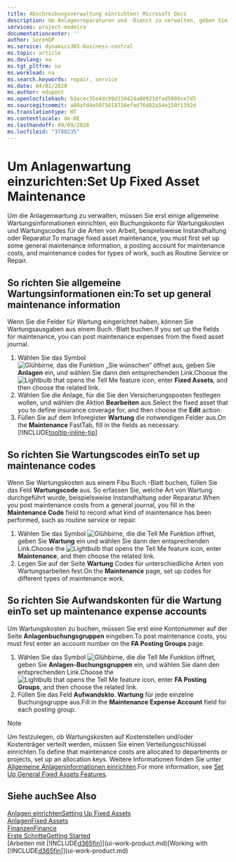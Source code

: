 ```yaml
---
title: Abschreibungsverwaltung einrichten| Microsoft Docs
description: Um Anlagenreparaturen und -Dienst zu verwalten, geben Sie allgemeine Wartungsinformationen, Codes für die Art der Arbeit und eine Buchung für Kosten an.
services: project-madeira
documentationcenter: ''
author: SorenGP
ms.service: dynamics365-business-central
ms.topic: article
ms.devlang: na
ms.tgt_pltfrm: na
ms.workload: na
ms.search.keywords: repair, service
ms.date: 04/01/2020
ms.author: edupont
ms.openlocfilehash: b3ecec35e4dc99d330424a009218fad5009ce7d5
ms.sourcegitcommit: a80afd4e5075018716efad76d82a54e158f1392d
ms.translationtype: HT
ms.contentlocale: de-DE
ms.lasthandoff: 09/09/2020
ms.locfileid: "3780235"
---
```

# <a name="set-up-fixed-asset-maintenance"></a><span data-ttu-id="0760d-103">Um Anlagenwartung einzurichten:</span><span class="sxs-lookup"><span data-stu-id="0760d-103">Set Up Fixed Asset Maintenance</span></span>
<span data-ttu-id="0760d-104">Um die Anlagenwartung zu verwalten, müssen Sie erst einige allgemeine Wartungsinformationen einrichten, ein Buchungskonto für Wartungskosten und Wartungscodes für die Arten von Arbeit, beispielsweise Instandhaltung oder Reparatur.</span><span class="sxs-lookup"><span data-stu-id="0760d-104">To manage fixed asset maintenance, you must first set up some general maintenance information, a posting account for maintenance costs, and maintenance codes for types of work, such as Routine Service or Repair.</span></span>

## <a name="to-set-up-general-maintenance-information"></a><span data-ttu-id="0760d-105">So richten Sie allgemeine Wartungsinformationen ein:</span><span class="sxs-lookup"><span data-stu-id="0760d-105">To set up general maintenance information</span></span>
<span data-ttu-id="0760d-106">Wenn Sie die Felder für Wartung eingerichtet haben, können Sie Wartungsausgaben aus einem Buch.-Blatt buchen.</span><span class="sxs-lookup"><span data-stu-id="0760d-106">If you set up the fields for maintenance, you can post maintenance expenses from the fixed asset journal.</span></span>

1. <span data-ttu-id="0760d-107">Wählen Sie das Symbol ![Glühbirne, das die Funktion „Sie wünschen“ öffnet](media/ui-search/search_small.png "Sagen Sie mir, was Sie tun wollen") aus, geben Sie **Anlagen** ein, und wählen Sie dann den entsprechenden Link.</span><span class="sxs-lookup"><span data-stu-id="0760d-107">Choose the ![Lightbulb that opens the Tell Me feature](media/ui-search/search_small.png "Tell me what you want to do") icon, enter **Fixed Assets**, and then choose the related link.</span></span>
2. <span data-ttu-id="0760d-108">Wählen Sie die Anlage, für die Sie den Versicherungsposten festlegen wollen, und wählen die Aktion **Bearbeiten** aus.</span><span class="sxs-lookup"><span data-stu-id="0760d-108">Select the fixed asset that you to define insurance coverage for, and then choose the **Edit** action.</span></span>
3. <span data-ttu-id="0760d-109">Füllen Sie auf dem Inforegister **Wartung** die notwendigen Felder aus.</span><span class="sxs-lookup"><span data-stu-id="0760d-109">On the **Maintenance** FastTab, fill in the fields as necessary.</span></span> [!INCLUDE[tooltip-inline-tip](includes/tooltip-inline-tip_md.md)]

## <a name="to-set-up-maintenance-codes"></a><span data-ttu-id="0760d-110">So richten Sie Wartungscodes ein</span><span class="sxs-lookup"><span data-stu-id="0760d-110">To set up maintenance codes</span></span>
<span data-ttu-id="0760d-111">Wenn Sie Wartungskosten aus einem Fibu Buch.-Blatt buchen, füllen Sie das Feld **Wartungscode** aus. So erfassen Sie, welche Art von Wartung durchgeführt wurde, beispielsweise Instandhaltung oder Reparatur.</span><span class="sxs-lookup"><span data-stu-id="0760d-111">When you post maintenance costs from a general journal, you fill in the **Maintenance Code** field to record what kind of maintenance has been performed, such as routine service or repair.</span></span>

1. <span data-ttu-id="0760d-112">Wählen Sie das Symbol ![Glühbirne, die die Tell Me Funktion öffnet](media/ui-search/search_small.png "Sagen Sie mir, was Sie tun wollen"), geben Sie **Wartung** ein und wählen Sie dann den entsprechenden Link.</span><span class="sxs-lookup"><span data-stu-id="0760d-112">Choose the ![Lightbulb that opens the Tell Me feature](media/ui-search/search_small.png "Tell me what you want to do") icon, enter **Maintenance**, and then choose the related link.</span></span>
2. <span data-ttu-id="0760d-113">Legen Sie auf der Seite **Wartung** Codes für unterschiedliche Arten von Wartungsarbeiten fest.</span><span class="sxs-lookup"><span data-stu-id="0760d-113">On the **Maintenance** page, set up codes for different types of maintenance work.</span></span>

## <a name="to-set-up-maintenance-expense-accounts"></a><span data-ttu-id="0760d-114">So richten Sie Aufwandskonten für die Wartung ein</span><span class="sxs-lookup"><span data-stu-id="0760d-114">To set up maintenance expense accounts</span></span>
<span data-ttu-id="0760d-115">Um Wartungskosten zu buchen, müssen Sie erst eine Kontonummer auf der Seite **Anlagenbuchungsgruppen** eingeben.</span><span class="sxs-lookup"><span data-stu-id="0760d-115">To post maintenance costs, you must first enter an account number on the **FA Posting Groups** page.</span></span>

1. <span data-ttu-id="0760d-116">Wählen Sie das Symbol ![Glühbirne, die die Tell Me Funktion öffnet](media/ui-search/search_small.png "Tell Me-Funktion"), geben Sie **Anlagen-Buchungsgruppen** ein, und wählen Sie dann den entsprechenden Link.</span><span class="sxs-lookup"><span data-stu-id="0760d-116">Choose the ![Lightbulb that opens the Tell Me feature](media/ui-search/search_small.png "Tell me what you want to do") icon, enter **FA Posting Groups**, and then choose the related link.</span></span>
2. <span data-ttu-id="0760d-117">Füllen Sie das Feld **Aufwandskto. Wartung** für jede einzelne Buchungsgruppe aus.</span><span class="sxs-lookup"><span data-stu-id="0760d-117">Fill in the **Maintenance Expense Account** field for each posting group.</span></span>

> [!NOTE]  
>   <span data-ttu-id="0760d-118">Um festzulegen, ob Wartungskosten auf Kostenstellen und/oder Kostenträger verteilt werden, müssen Sie einen Verteilungsschlüssel einrichten.</span><span class="sxs-lookup"><span data-stu-id="0760d-118">To define that maintenance costs are allocated to departments or projects, set up an allocation keys.</span></span> <span data-ttu-id="0760d-119">Weitere Informationen finden Sie unter [Allgemeine Anlageninformationen einrichten](fa-how-setup-general.md).</span><span class="sxs-lookup"><span data-stu-id="0760d-119">For more information, see [Set Up General Fixed Assets Features](fa-how-setup-general.md).</span></span>

## <a name="see-also"></a><span data-ttu-id="0760d-120">Siehe auch</span><span class="sxs-lookup"><span data-stu-id="0760d-120">See Also</span></span>
[<span data-ttu-id="0760d-121">Anlagen einrichten</span><span class="sxs-lookup"><span data-stu-id="0760d-121">Setting Up Fixed Assets</span></span>](fa-setup.md)  
[<span data-ttu-id="0760d-122">Anlagen</span><span class="sxs-lookup"><span data-stu-id="0760d-122">Fixed Assets</span></span>](fa-manage.md)  
[<span data-ttu-id="0760d-123">Finanzen</span><span class="sxs-lookup"><span data-stu-id="0760d-123">Finance</span></span>](finance.md)  
[<span data-ttu-id="0760d-124">Erste Schritte</span><span class="sxs-lookup"><span data-stu-id="0760d-124">Getting Started</span></span>](product-get-started.md)  
<span data-ttu-id="0760d-125">[Arbeiten mit [!INCLUDE[d365fin](includes/d365fin_md.md)]](ui-work-product.md)</span><span class="sxs-lookup"><span data-stu-id="0760d-125">[Working with [!INCLUDE[d365fin](includes/d365fin_md.md)]](ui-work-product.md)</span></span>
